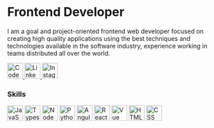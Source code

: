 Frontend Developer
=====================================================================================================================================
<p align="left">
I am a goal and project-oriented frontend web developer focused on creating high quality applications using the best techniques and technologies available in the software industry, experience working in teams distributed all over the world. 
</p>

<p align="left">
   <a target="_blank" rel="noreferrer" href="https://codepen.io/jhonnovax">
	<img src="https://github.com/jhonnovax/jhonnovax/blob/main/assets/codepen-icon.svg" width="36" height="36" alt="CodePen" /> 
   </a>
   <a target="_blank" rel="noreferrer" href="https://linkedin.com/in/jhonnovax">
	<img src="https://github.com/jhonnovax/jhonnovax/blob/main/assets/linkedin-icon.svg" width="36" height="36" alt="Linkedin" /> 
   </a> 
   <a target="_blank" rel="noreferrer" href="https://instagram.com/jhonnovax">
	<img src="https://github.com/jhonnovax/jhonnovax/blob/main/assets/instagram-icon.svg" width="36" height="36" alt="Instagram" /> 
   </a> 
</p>

### Skills

<p align="left">
	<img src="https://github.com/jhonnovax/jhonnovax/blob/main/assets/javascript-icon.svg" width="36" height="36" alt="JavaScript" />
	<img src="https://github.com/jhonnovax/jhonnovax/blob/main/assets/typescript-icon.svg" width="36" height="36" alt="Typescript" />
	<img src="https://github.com/jhonnovax/jhonnovax/blob/main/assets/node-icon.svg" width="36" height="36" alt="Node" />
	<img src="https://github.com/jhonnovax/jhonnovax/blob/main/assets/python-icon.svg" width="36" height="36" alt="Python" />
	<img src="https://github.com/jhonnovax/jhonnovax/blob/main/assets/angular-icon.svg" width="36" height="36" alt="Angular" />
	<img src="https://github.com/jhonnovax/jhonnovax/blob/main/assets/react-icon.svg" width="36" height="36" alt="React" />
	<img src="https://github.com/jhonnovax/jhonnovax/blob/main/assets/vue-icon.svg" width="36" height="36" alt="Vue" />
	<img src="https://github.com/jhonnovax/jhonnovax/blob/main/assets/html-icon.svg" width="36" height="36" alt="HTML" />
	<img src="https://github.com/jhonnovax/jhonnovax/blob/main/assets/css-icon.svg" width="36" height="36" alt="CSS" />
</p>
